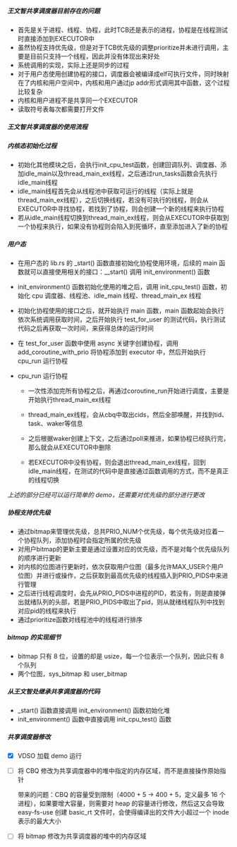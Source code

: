 ##### 王文智共享调度器目前存在的问题

- 首先是关于进程、线程、协程，此时TCB还是表示的进程，协程是在线程测试时直接添加到EXECUTOR中
- 虽然协程支持优先级，但是对于TCB优先级的调整prioritize并未进行调用，主要是目前只支持一个线程，因此并没有体现出来好处
- 系统调用的实现，实际上还是同步的过程
- 对于用户态使用创建协程的接口，调度器会被编译成elf可执行文件，同时映射在了内核和用户空间中，内核和用户通过jp addr形式调用其中函数，这个过程比较复杂
- 内核和用户进程不是共享同一个EXECUTOR
- 读取符号表每次都需要打开文件





##### 王文智共享调度器的使用流程

##### 内核态初始化过程

- 初始化其他模块之后，会执行init_cpu_test函数，创建回调队列、调度器、添加idle_main以及thread_main_ex线程，之后通过run_tasks函数会先执行idle_main线程
- idle_main线程首先会从线程池中获取可运行的线程（实际上就是thread_main_ex线程），之后切换线程，若没有可执行的线程，则会从EXECUTOR中寻找协程，若找到了协程，则会创建一个新的线程来执行协程
- 若从idle_main线程切换到thread_main_ex线程，则会从EXECUTOR中获取到一个协程来执行，如果没有协程则会陷入到死循环，直至添加进入了新的协程

##### 用户态

- 在用户态的 lib.rs 的 _start() 函数直接初始化协程使用环境，后续的 main 函数就可以直接使用相关的接口：__start() 调用 init_environment() 函数


- init_environment() 函数初始化使用的堆之后，调用 init_cpu_test() 函数，初始化 cpu 调度器、线程池、idle_main 线程、thread_main_ex 线程
- 初始化协程使用的接口之后，就开始执行 main 函数，main 函数起始会执行依次系统调用获取时间，之后开始执行 test_for_user 的测试代码，执行测试代码之后再获取一次时间，来获得总体的运行时间
- 在 test_for_user 函数中使用 async 关键字创建协程，调用 add_coroutine_with_prio 将协程添加到 executor 中，然后开始执行 cpu_run 运行协程
- cpu_run 运行协程

    - 一次性添加完所有协程之后，再通过coroutine_run开始进行调度，主要是开始执行thread_main_ex线程
    - thread_main_ex线程，会从cbq中取出cids，然后全部唤醒，并找到tid、task、waker等信息
    - 之后根据waker创建上下文，之后通过poll来推进，如果协程已经执行完，那么就会从EXECUTOR中删除
    
    - 若EXECUTOR中没有协程，则会退出thread_main_ex线程，回到idle_main线程，在测试的代码中是直接通过函数调用的方式，而不是真正的线程切换

*上述的部分已经可以运行简单的 demo，还需要对优先级的部分进行更改*

##### 协程支持优先级

- 通过bitmap来管理优先级，总共PRIO_NUM个优先级，每个优先级对应着一个协程队列，添加协程时会指定所属的优先级
- 对用户bitmap的更新主要是通过设置对应的优先级，而不是对每个优先级队列的顺序进行更新
- 对内核的位图进行更新时，依次获取用户位图（最多允许MAX_USER个用户位图）并进行或操作，之后获取到最高优先级的线程插入到PRIO_PIDS中来进行管理
- 之后进行线程调度时，会先从PRIO_PIDS中进程的PID，若没有，则是直接弹出就绪队列的头部，若是PRIO_PIDS中取出了pid，则从就绪线程队列中找到对应pid的线程来执行
- 通过prioritize函数对线程池中的线程进行排序



##### bitmap 的实现细节

- bitmap 只有 8 位，设置的却是 usize，每一个位表示一个队列，因此只有 8 个队列
- 两个位图，sys_bitmap 和 user_bitmap



##### 从王文智处继承共享调度器的代码

- _start() 函数直接调用 init_environment() 函数初始化堆
- init_environment() 函数中直接调用 init_cpu_test() 函数





##### 共享调度器修改

- [x] VDSO 加载 demo 运行

- [ ] 将 CBQ 修改为共享调度器中的堆中指定的内存区域，而不是直接操作原始指针

    带来的问题：CBQ 的容量受到限制（4000 + 5 -> 400 + 5，定义最多 16 个进程），如果要增大容量，则需要对 heap 的容量进行修改，然后这又会导致 easy-fs-use 创建 basic_rt 文件时，会使得编译出的文件大小超过一个 inode 表示的最大大小

- [ ] 将 bitmap 修改为共享调度器的堆中的内存区域


